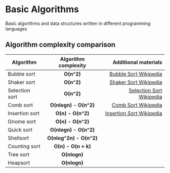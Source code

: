 # Basic Algorithms
Basic algorithms and data structures written in different programming languages

## Algorithm complexity comparison

| Algorithm      | Algorithm complexity    | Additional materials       |
| -------------- |:-----------------------:| --------------------------:|
| Bubble sort    | **O(n^2)**              | [Bubble Sort Wikipedia]    |
| Shaker sort    | **O(n^2)**              | [Shaker Sort Wikipedia]    |
| Selection sort | **O(n^2)**		   | [Selection Sort Wikipedia] |
| Comb sort      | **O(nlogn) - O(n^2)**   | [Comb Sort Wikipedia]	|
| Insertion sort | **O(n) - O(n^2)**       | [Insertion Sort Wikipedia] |
| Gnome sort	 | **O(n) - O(n^2)**	   |			        |
| Quick sort	 | **O(nlogn) - O(n^2)**   |			        |
| Shellsort	 | **O(nlog^2n) - O(n^2)** |			        |
| Counting sort	 | **O(n) - O(n + k)**	   |			        |
| Tree sort	 | **O(nlogn)**		   |			        |
| Heapsort	 | **O(nlogn)**		   |			        |


[Bubble Sort Wikipedia]: https://en.wikipedia.org/wiki/Bubble_sort
[Shaker Sort Wikipedia]: https://en.wikipedia.org/wiki/Cocktail_shaker_sort
[Selection Sort Wikipedia]: https://en.wikipedia.org/wiki/Selection_sort
[Comb Sort Wikipedia]: https://en.wikipedia.org/wiki/Comb_sort
[Insertion Sort Wikipedia]: https://en.wikipedia.org/wiki/Insertion_sort
